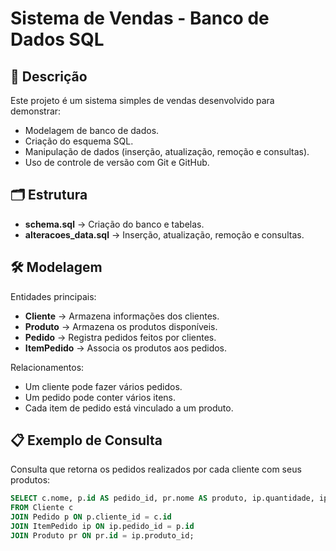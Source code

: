 # Sistema de Vendas - Banco de Dados SQL

## 📖 Descrição
Este projeto é um sistema simples de vendas desenvolvido para demonstrar:
- Modelagem de banco de dados.
- Criação do esquema SQL.
- Manipulação de dados (inserção, atualização, remoção e consultas).
- Uso de controle de versão com Git e GitHub.

## 🗂️ Estrutura
- **schema.sql** → Criação do banco e tabelas.
- **alteracoes_data.sql** → Inserção, atualização, remoção e consultas.

## 🛠️ Modelagem
Entidades principais:
- **Cliente** → Armazena informações dos clientes.
- **Produto** → Armazena os produtos disponíveis.
- **Pedido** → Registra pedidos feitos por clientes.
- **ItemPedido** → Associa os produtos aos pedidos.

Relacionamentos:
- Um cliente pode fazer vários pedidos.
- Um pedido pode conter vários itens.
- Cada item de pedido está vinculado a um produto.

## 📋 Exemplo de Consulta
Consulta que retorna os pedidos realizados por cada cliente com seus produtos:

```sql
SELECT c.nome, p.id AS pedido_id, pr.nome AS produto, ip.quantidade, ip.valor_total
FROM Cliente c
JOIN Pedido p ON p.cliente_id = c.id
JOIN ItemPedido ip ON ip.pedido_id = p.id
JOIN Produto pr ON pr.id = ip.produto_id;

